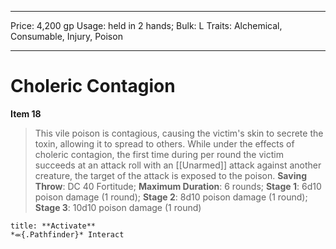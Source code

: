 
---
Price: 4,200 gp
Usage: held in 2 hands;
Bulk: L
Traits: Alchemical, Consumable, Injury, Poison

---

# Choleric Contagion

**Item 18**

> This vile poison is contagious, causing the victim's skin to secrete the toxin, allowing it to spread to others. While under the effects of choleric contagion, the first time during per round the victim succeeds at an attack roll with an [[Unarmed]] attack against another creature, the target of the attack is exposed to the poison.
**Saving Throw**: DC 40 Fortitude;
**Maximum Duration**: 6 rounds;
**Stage 1**: 6d10 poison damage (1 round);
**Stage 2**: 8d10 poison damage (1 round);
**Stage 3**: 10d10 poison damage (1 round)

```ad-embed-ability
title: **Activate**
*⬺{.Pathfinder}* Interact 
```
